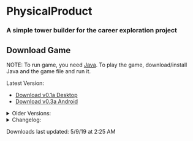 # PhysicalProduct
### A simple tower builder for the career exploration project

## Download Game

NOTE: To run game, you need [Java](https://www.java.com/en/). To play the game, download/install Java and the game file and run it.

Latest Version:<br />
  * [Download v0.1a Desktop](https://drive.google.com/open?id=1qHO1c5BoXHSAQNI604c7_QWvwnozxG1y)<br />  
  * [Download v0.3a Android](https://drive.google.com/file/d/1tOMz-BXpnapHr1nNM8X73wIXy43uvYLK/view?usp=sharing)
<details>
<summary>Older Versions:</summary><p>

  * [Download v0.2a Android](https://drive.google.com/file/d/1x2oRq8hWhHVlJ60v5bELE1zopmkqUXwU/view?usp=sharing)
  * [Download v0.1a Android](https://drive.google.com/open?id=1ii_TVfv9yQ1jSzKhtoC0rJCJqFpuRMnX)


</p></details>

<details>
<summary>Changelog:</summary><p>

  * Desktop
  * Android
    * v0.3a
      * Added back to menu buttons
      * Increased perfect block placement leniency
    * v0.2a
      * Added Aspect Ratio scaling
      * Added background music


</p></details>

Downloads last updated: 5/9/19 at 2:25 AM
